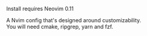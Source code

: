 Install requires Neovim 0.11 

A Nvim config that's designed around customizability.  
You will need cmake, ripgrep, yarn and fzf.
